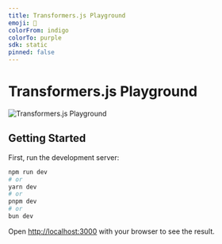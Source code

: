 ```yaml
---
title: Transformers.js Playground
emoji: 🛝
colorFrom: indigo
colorTo: purple
sdk: static
pinned: false
---
```

# Transformers.js Playground

![Transformers.js Playground](https://huggingface.co/datasets/huggingface/documentation-images/resolve/main/webllm/shot.png)

## Getting Started

First, run the development server:

```bash
npm run dev
# or
yarn dev
# or
pnpm dev
# or
bun dev
```

Open [http://localhost:3000](http://localhost:3000) with your browser to see the result.

